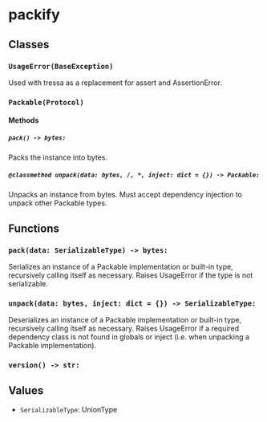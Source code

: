 # packify

## Classes

### `UsageError(BaseException)`

Used with tressa as a replacement for assert and AssertionError.

### `Packable(Protocol)`

#### Methods

##### `pack() -> bytes:`

Packs the instance into bytes.

##### `@classmethod unpack(data: bytes, /, *, inject: dict = {}) -> Packable:`

Unpacks an instance from bytes. Must accept dependency injection to unpack other
Packable types.

## Functions

### `pack(data: SerializableType) -> bytes:`

Serializes an instance of a Packable implementation or built-in type,
recursively calling itself as necessary. Raises UsageError if the type is not
serializable.

### `unpack(data: bytes, inject: dict = {}) -> SerializableType:`

Deserializes an instance of a Packable implementation or built-in type,
recursively calling itself as necessary. Raises UsageError if a required
dependency class is not found in globals or inject (i.e. when unpacking a
Packable implementation).

### `version() -> str:`

## Values

- `SerializableType`: UnionType

